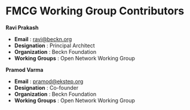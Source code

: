 # FMCG Working Group Contributors

**Ravi Prakash**  
* __Email__ : ravi@beckn.org
* __Designation__ : Principal Architect
* __Organization__ : Beckn Foundation
* __Working Groups__ : Open Network Working Group

**Pramod Varma** 
* __Email__ : pramod@ekstep.org
* __Designation__ : Co-founder
* __Organization__ : Beckn Foundation
* __Working Groups__ : Open Network Working Group